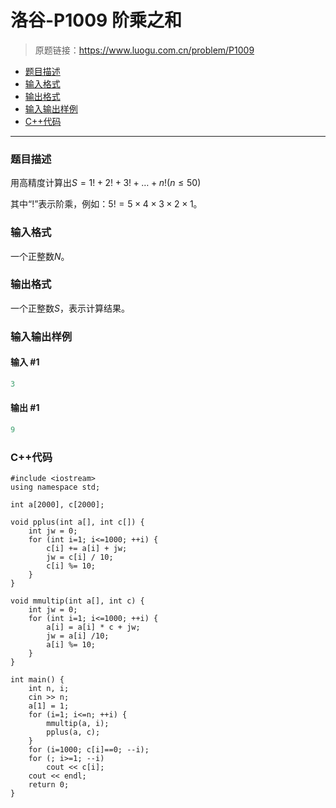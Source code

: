 # 洛谷-P1009 阶乘之和

> 原题链接：https://www.luogu.com.cn/problem/P1009

- [题目描述](#题目描述)
- [输入格式](#输入格式)
- [输出格式](#输出格式)
- [输入输出样例](#输入输出样例)
- [C++代码](#C++代码)

---

### <a name="题目描述">题目描述</a>

用高精度计算出$S=1!+2!+3!+…+n! (n≤50)$

其中“!”表示阶乘，例如：$5!=5 \times 4 \times 3 \times 2 \times 1$。

### <a name="输入格式">输入格式</a>

一个正整数$N$。

### <a name="输出格式">输出格式</a>

一个正整数$S$，表示计算结果。

### <a name="输入输出样例">输入输出样例</a>

#### 输入 #1

```c++
3
```

#### 输出 #1

```c++
9
```

### <a name="C++代码">C++代码</a>

```0c++
#include <iostream>
using namespace std;

int a[2000], c[2000];

void pplus(int a[], int c[]) {
    int jw = 0;
    for (int i=1; i<=1000; ++i) {
        c[i] += a[i] + jw;
        jw = c[i] / 10;
        c[i] %= 10;
    }
}

void mmultip(int a[], int c) {
    int jw = 0;
    for (int i=1; i<=1000; ++i) {
        a[i] = a[i] * c + jw;
        jw = a[i] /10;
        a[i] %= 10;
    }
}

int main() {
    int n, i;
    cin >> n;
    a[1] = 1;
    for (i=1; i<=n; ++i) {
        mmultip(a, i);
        pplus(a, c);
    }
    for (i=1000; c[i]==0; --i);
    for (; i>=1; --i)
        cout << c[i];
    cout << endl;
    return 0;
}
```